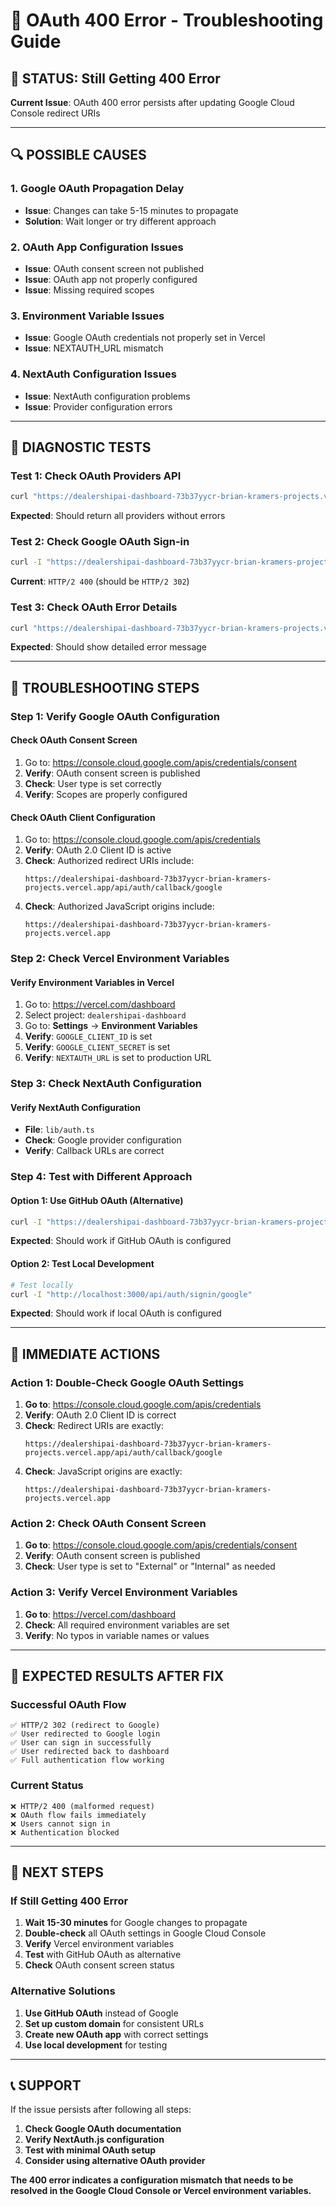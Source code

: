 # 🔧 OAuth 400 Error - Troubleshooting Guide

## 🚨 **STATUS: Still Getting 400 Error**

**Current Issue**: OAuth 400 error persists after updating Google Cloud Console redirect URIs

---

## 🔍 **POSSIBLE CAUSES**

### **1. Google OAuth Propagation Delay**
- **Issue**: Changes can take 5-15 minutes to propagate
- **Solution**: Wait longer or try different approach

### **2. OAuth App Configuration Issues**
- **Issue**: OAuth consent screen not published
- **Issue**: OAuth app not properly configured
- **Issue**: Missing required scopes

### **3. Environment Variable Issues**
- **Issue**: Google OAuth credentials not properly set in Vercel
- **Issue**: NEXTAUTH_URL mismatch

### **4. NextAuth Configuration Issues**
- **Issue**: NextAuth configuration problems
- **Issue**: Provider configuration errors

---

## 🧪 **DIAGNOSTIC TESTS**

### **Test 1: Check OAuth Providers API**
```bash
curl "https://dealershipai-dashboard-73b37yycr-brian-kramers-projects.vercel.app/api/auth/providers"
```
**Expected**: Should return all providers without errors

### **Test 2: Check Google OAuth Sign-in**
```bash
curl -I "https://dealershipai-dashboard-73b37yycr-brian-kramers-projects.vercel.app/api/auth/signin/google"
```
**Current**: `HTTP/2 400` (should be `HTTP/2 302`)

### **Test 3: Check OAuth Error Details**
```bash
curl "https://dealershipai-dashboard-73b37yycr-brian-kramers-projects.vercel.app/api/auth/signin/google"
```
**Expected**: Should show detailed error message

---

## 🔧 **TROUBLESHOOTING STEPS**

### **Step 1: Verify Google OAuth Configuration**

#### **Check OAuth Consent Screen**
1. Go to: https://console.cloud.google.com/apis/credentials/consent
2. **Verify**: OAuth consent screen is published
3. **Check**: User type is set correctly
4. **Verify**: Scopes are properly configured

#### **Check OAuth Client Configuration**
1. Go to: https://console.cloud.google.com/apis/credentials
2. **Verify**: OAuth 2.0 Client ID is active
3. **Check**: Authorized redirect URIs include:
   ```
   https://dealershipai-dashboard-73b37yycr-brian-kramers-projects.vercel.app/api/auth/callback/google
   ```
4. **Check**: Authorized JavaScript origins include:
   ```
   https://dealershipai-dashboard-73b37yycr-brian-kramers-projects.vercel.app
   ```

### **Step 2: Check Vercel Environment Variables**

#### **Verify Environment Variables in Vercel**
1. Go to: https://vercel.com/dashboard
2. Select project: `dealershipai-dashboard`
3. Go to: **Settings** → **Environment Variables**
4. **Verify**: `GOOGLE_CLIENT_ID` is set
5. **Verify**: `GOOGLE_CLIENT_SECRET` is set
6. **Verify**: `NEXTAUTH_URL` is set to production URL

### **Step 3: Check NextAuth Configuration**

#### **Verify NextAuth Configuration**
- **File**: `lib/auth.ts`
- **Check**: Google provider configuration
- **Verify**: Callback URLs are correct

### **Step 4: Test with Different Approach**

#### **Option 1: Use GitHub OAuth (Alternative)**
```bash
curl -I "https://dealershipai-dashboard-73b37yycr-brian-kramers-projects.vercel.app/api/auth/signin/github"
```
**Expected**: Should work if GitHub OAuth is configured

#### **Option 2: Test Local Development**
```bash
# Test locally
curl -I "http://localhost:3000/api/auth/signin/google"
```
**Expected**: Should work if local OAuth is configured

---

## 🚨 **IMMEDIATE ACTIONS**

### **Action 1: Double-Check Google OAuth Settings**
1. **Go to**: https://console.cloud.google.com/apis/credentials
2. **Verify**: OAuth 2.0 Client ID is correct
3. **Check**: Redirect URIs are exactly:
   ```
   https://dealershipai-dashboard-73b37yycr-brian-kramers-projects.vercel.app/api/auth/callback/google
   ```
4. **Check**: JavaScript origins are exactly:
   ```
   https://dealershipai-dashboard-73b37yycr-brian-kramers-projects.vercel.app
   ```

### **Action 2: Check OAuth Consent Screen**
1. **Go to**: https://console.cloud.google.com/apis/credentials/consent
2. **Verify**: OAuth consent screen is published
3. **Check**: User type is set to "External" or "Internal" as needed

### **Action 3: Verify Vercel Environment Variables**
1. **Go to**: https://vercel.com/dashboard
2. **Check**: All required environment variables are set
3. **Verify**: No typos in variable names or values

---

## 🎯 **EXPECTED RESULTS AFTER FIX**

### **Successful OAuth Flow**
```
✅ HTTP/2 302 (redirect to Google)
✅ User redirected to Google login
✅ User can sign in successfully
✅ User redirected back to dashboard
✅ Full authentication flow working
```

### **Current Status**
```
❌ HTTP/2 400 (malformed request)
❌ OAuth flow fails immediately
❌ Users cannot sign in
❌ Authentication blocked
```

---

## 🚀 **NEXT STEPS**

### **If Still Getting 400 Error**
1. **Wait 15-30 minutes** for Google changes to propagate
2. **Double-check** all OAuth settings in Google Cloud Console
3. **Verify** Vercel environment variables
4. **Test** with GitHub OAuth as alternative
5. **Check** OAuth consent screen status

### **Alternative Solutions**
1. **Use GitHub OAuth** instead of Google
2. **Set up custom domain** for consistent URLs
3. **Create new OAuth app** with correct settings
4. **Use local development** for testing

---

## 📞 **SUPPORT**

If the issue persists after following all steps:
1. **Check Google OAuth documentation**
2. **Verify NextAuth.js configuration**
3. **Test with minimal OAuth setup**
4. **Consider using alternative OAuth provider**

**The 400 error indicates a configuration mismatch that needs to be resolved in the Google Cloud Console or Vercel environment variables.**
